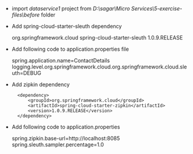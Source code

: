 * import *dataservice1* project from *D:\sagar\Micro Services\5-exercise-files\before* folder
* Add spring-cloud-starter-sleuth dependency


	<dependency>
	    <groupId>org.springframework.cloud</groupId>
	    <artifactId>spring-cloud-starter-sleuth</artifactId>
	    <version>1.0.9.RELEASE</version>
	</dependency>

* Add following code to application.properties file

	spring.application.name=ContactDetails
	logging.level.org.springframework.cloud.org.springframework.cloud.sleuth=DEBUG

* Add zipkin dependency

		<dependency>
			<groupId>org.springframework.cloud</groupId>
			<artifactId>spring-cloud-starter-zipkin</artifactId>
			<version>1.0.9.RELEASE</version>
		</dependency>

* Add following code to application.properties

	spring.zipkin.base-url=http://localhost:8085
	spring.sleuth.sampler.percentage=1.0

